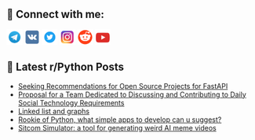 ## 🔎 Connect with me:
[<img src="https://github.com/bullbesh/bullbesh/blob/main/images/Telegram.png" width="32" height="32" />](https://t.me/bullbesh)
[<img src="https://github.com/bullbesh/bullbesh/blob/main/images/VK.png" width="32" height="32" />](https://vk.com/bullbesh)
[<img src="https://github.com/bullbesh/bullbesh/blob/main/images/Twitter.png" width="32" height="32" />](https://twitter.com/bullbesh1)
[<img src="https://github.com/bullbesh/bullbesh/blob/main/images/Instagram.png" width="32" height="32" />](https://www.instagram.com/bullbesh)
[<img src="https://github.com/bullbesh/bullbesh/blob/main/images/Reddit.png" width="32" height="32" />](https://www.reddit.com/user/bullbesh)
[<img src="https://github.com/bullbesh/bullbesh/blob/main/images/YouTube.png" width="32" height="32" />](https://www.youtube.com/channel/UCtfjRs6uzgq5mfm8S06WTcg)

## 📕 Latest r/Python Posts
<!-- BLOG-POST-LIST:START -->
- [Seeking Recommendations for Open Source Projects for FastAPI](https://www.reddit.com/r/Python/comments/1b74rm3/seeking_recommendations_for_open_source_projects/)
- [Proposal for a Team Dedicated to Discussing and Contributing to Daily Social Technology Requirements](https://www.reddit.com/r/Python/comments/1b743dm/proposal_for_a_team_dedicated_to_discussing_and/)
- [Linked list and graphs](https://www.reddit.com/r/Python/comments/1b72wdl/linked_list_and_graphs/)
- [Rookie of Python, what simple apps to develop can u suggest?](https://www.reddit.com/r/Python/comments/1b701b4/rookie_of_python_what_simple_apps_to_develop_can/)
- [Sitcom Simulator: a tool for generating weird AI meme videos](https://www.reddit.com/r/Python/comments/1b6z27b/sitcom_simulator_a_tool_for_generating_weird_ai/)
<!-- BLOG-POST-LIST:END -->
